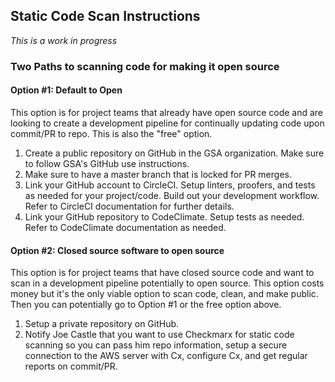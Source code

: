 ## Static Code Scan Instructions

*This is a work in progress*

### Two Paths to scanning code for making it open source

#### Option #1: Default to Open

This option is for project teams that already have open source code and are looking to create a development pipeline for continually updating code upon commit/PR to repo.  This is also the "free" option.

1. Create a public repository on GitHub in the GSA organization.  Make sure to follow GSA's GitHub use instructions.
2. Make sure to have a master branch that is locked for PR merges.
3. Link your GitHub account to CircleCI. Setup linters, proofers, and tests as needed for your project/code.  Build out your development workflow.  Refer to CircleCI documentation for further details.
4. Link your GitHub repository to CodeClimate.  Setup tests as needed.  Refer to CodeClimate documentation as needed.

#### Option #2: Closed source software to open source

This option is for project teams that have closed source code and want to scan in a development pipeline potentially to open source.  This option costs money but it's the only viable option to scan code, clean, and make public.  Then you can potentially go to Option #1 or the free option above.

1. Setup a private repository on GitHub.
2. Notify Joe Castle that you want to use Checkmarx for static code scanning so you can pass him repo information, setup a secure connection to the AWS server with Cx, configure Cx, and get regular reports on commit/PR.
